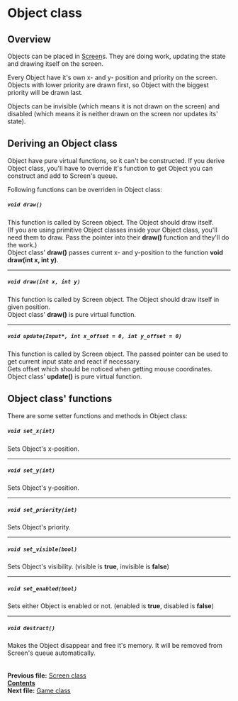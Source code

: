 ﻿# Object class

## Overview

Objects can be placed in [Screen](03_Screen.md)s. They are doing work, updating the state and drawing itself on the screen.

Every Object have it's own x- and y- position and priority on the screen. Objects with lower priority are drawn first, so Object with the biggest priority will be drawn last.

Objects can be invisible (which means it is not drawn on the screen) and disabled (which means it is neither drawn on the screen nor updates its' state).

## Deriving an Object class

Object have pure virtual functions, so it can't be constructed. If you derive Object class, you'll have to override it's function to get Object you can construct and add to Screen's queue.

Following functions can be overriden in Object class:

##### `void draw()`
This function is called by Screen object. The Object should draw itself.  
(If you are using primitive Object classes inside your Object class, you'll need them to draw. Pass the pointer into their **draw()** function and they'll do the work.)  
Object class' **draw()** passes current x- and y-position to the function **void draw(int x, int y)**.  

----
##### `void draw(int x, int y)`
This function is called by Screen object. The Object should draw itself in given position.  
Object class' **draw()** is pure virtual function.  

----
##### `void update(Input*, int x_offset = 0, int y_offset = 0)`
This function is called by Screen object. The passed pointer can be used to get current input state and react if necessary.  
Gets offset which should be noticed when getting mouse coordinates.  
Object class' **update()** is pure virtual function.

## Object class' functions

There are some setter functions and methods in Object class:

##### `void set_x(int)`
Sets Object's x-position.  

----
##### `void set_y(int)`
Sets Object's y-position.  

----
##### `void set_priority(int)`
Sets Object's priority.  

----
##### `void set_visible(bool)`
Sets Object's visibility. (visible is **true**, invisible is **false**)  

----
##### `void set_enabled(bool)`
Sets either Object is enabled or not. (enabled is **true**, disabled is **false**)    

----
##### `void destruct()`
Makes the Object disappear and free it's memory. It will be removed from Screen's queue automatically.  
   
   
**Previous file:** [Screen class](03_Screen.md)  
**[Contents](00_Contents.md)**  
**Next file:** [Game class](05_Game.md)